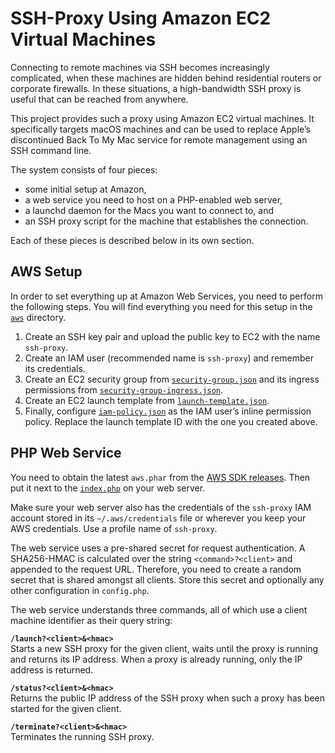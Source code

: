 SSH-Proxy Using Amazon EC2 Virtual Machines
===========================================

Connecting to remote machines via SSH becomes increasingly complicated, when these machines 
are hidden behind residential routers or corporate firewalls. In these situations, a 
high-bandwidth SSH proxy is useful that can be reached from anywhere.

This project provides such a proxy using Amazon EC2 virtual machines. It specifically 
targets macOS machines and can be used to replace Apple’s discontinued Back To My Mac 
service for remote management using an SSH command line.

The system consists of four pieces:
* some initial setup at Amazon,
* a web service you need to host on a PHP-enabled web server,
* a launchd daemon for the Macs you want to connect to, and
* an SSH proxy script for the machine that establishes the connection.

Each of these pieces is described below in its own section.

AWS Setup
---------

In order to set everything up at Amazon Web Services, you need to perform the following 
steps. You will find everything you need for this setup in the 
[`aws`](https://github.com/mroi/aws-ssh-proxy/blob/master/aws/) directory.

1. Create an SSH key pair and upload the public key to EC2 with the name `ssh-proxy`.
2. Create an IAM user (recommended name is `ssh-proxy`) and remember its credentials.
3. Create an EC2 security group from 
   [`security-group.json`](https://github.com/mroi/aws-ssh-proxy/blob/master/aws/security-group.json) 
   and its ingress permissions from 
   [`security-group-ingress.json`](https://github.com/mroi/aws-ssh-proxy/blob/master/aws/security-group-ingress.json).
4. Create an EC2 launch template from 
   [`launch-template.json`](https://github.com/mroi/aws-ssh-proxy/blob/master/aws/launch-template.json).
5. Finally, configure 
   [`iam-policy.json`](https://github.com/mroi/aws-ssh-proxy/blob/master/aws/iam-policy.json) 
   as the IAM user’s inline permission policy. Replace the launch template ID with the one 
   you created above.

PHP Web Service
---------------

You need to obtain the latest `aws.phar` from the [AWS SDK 
releases](https://github.com/aws/aws-sdk-php/releases). Then put it next to the 
[`index.php`](https://github.com/mroi/aws-ssh-proxy/blob/master/index.php) on your web 
server.

Make sure your web server also has the credentials of the `ssh-proxy` IAM account stored in 
its `~/.aws/credentials` file or wherever you keep your AWS credentials. Use a profile name 
of `ssh-proxy`.

The web service uses a pre-shared secret for request authentication. A SHA256-HMAC is 
calculated over the string `<command>?<client>` and appended to the request URL. Therefore, 
you need to create a random secret that is shared amongst all clients. Store this secret and 
optionally any other configuration in `config.php`.

The web service understands three commands, all of which use a client machine identifier as 
their query string:

**`/launch?<client>&<hmac>`**  
Starts a new SSH proxy for the given client, waits until the proxy is running and returns 
its IP address. When a proxy is already running, only the IP address is returned.

**`/status?<client>&<hmac>`**  
Returns the public IP address of the SSH proxy when such a proxy has been started for the 
given client.

**`/terminate?<client>&<hmac>`**  
Terminates the running SSH proxy.
